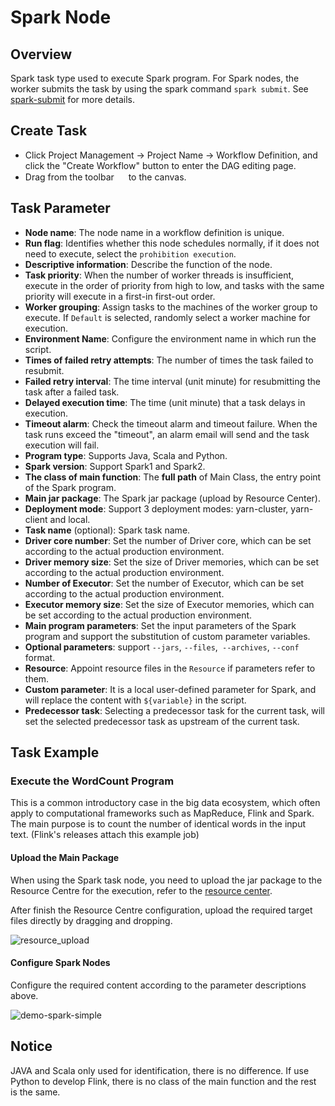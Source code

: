 # Spark Node

## Overview

Spark task type used to execute Spark program. For Spark nodes, the worker submits the task by using the spark command `spark submit`. See [spark-submit](https://spark.apache.org/docs/3.2.1/submitting-applications.html#launching-applications-with-spark-submit) for more details.

## Create Task

- Click Project Management -> Project Name -> Workflow Definition, and click the "Create Workflow" button to enter the DAG editing page.
- Drag from the toolbar <img src="/img/tasks/icons/spark.png" width="15"/> to the canvas.

## Task Parameter

- **Node name**: The node name in a workflow definition is unique.
- **Run flag**: Identifies whether this node schedules normally, if it does not need to execute, select the `prohibition execution`.
- **Descriptive information**: Describe the function of the node.
- **Task priority**: When the number of worker threads is insufficient, execute in the order of priority from high to low, and tasks with the same priority will execute in a first-in first-out order.
- **Worker grouping**: Assign tasks to the machines of the worker group to execute. If `Default` is selected, randomly select a worker machine for execution.
- **Environment Name**: Configure the environment name in which run the script.
- **Times of failed retry attempts**: The number of times the task failed to resubmit.
- **Failed retry interval**: The time interval (unit minute) for resubmitting the task after a failed task.
- **Delayed execution time**: The time (unit minute) that a task delays in execution.
- **Timeout alarm**: Check the timeout alarm and timeout failure. When the task runs exceed the "timeout", an alarm email will send and the task execution will fail.
- **Program type**: Supports Java, Scala and Python.
- **Spark version**: Support Spark1 and Spark2.
- **The class of main function**: The **full path** of Main Class, the entry point of the Spark program.
- **Main jar package**: The Spark jar package (upload by Resource Center).
- **Deployment mode**: Support 3 deployment modes: yarn-cluster, yarn-client and local. 
- **Task name** (optional): Spark task name.
- **Driver core number**: Set the number of Driver core, which can be set according to the actual production environment.
- **Driver memory size**: Set the size of Driver memories, which can be set according to the actual production environment.
- **Number of Executor**: Set the number of Executor, which can be set according to the actual production environment.
- **Executor memory size**: Set the size of Executor memories, which can be set according to the actual production environment.
- **Main program parameters**: Set the input parameters of the Spark program and support the substitution of custom parameter variables.
- **Optional parameters**: support `--jars`, `--files`,` --archives`, `--conf` format.
- **Resource**: Appoint resource files in the `Resource` if parameters refer to them.
- **Custom parameter**: It is a local user-defined parameter for Spark, and will replace the content with `${variable}` in the script.
- **Predecessor task**: Selecting a predecessor task for the current task, will set the selected predecessor task as upstream of the current task.

## Task Example

### Execute the WordCount Program

This is a common introductory case in the big data ecosystem, which often apply to computational frameworks such as MapReduce, Flink and Spark. The main purpose is to count the number of identical words in the input text. (Flink's releases attach this example job)

#### Upload the Main Package

When using the Spark task node, you need to upload the jar package to the Resource Centre for the execution, refer to the [resource center](../resource.md).

After finish the Resource Centre configuration, upload the required target files directly by dragging and dropping.

![resource_upload](/img/tasks/demo/upload_spark.png)

#### Configure Spark Nodes

Configure the required content according to the parameter descriptions above.

![demo-spark-simple](/img/tasks/demo/spark_task.png)

## Notice

JAVA and Scala only used for identification, there is no difference. If use Python to develop Flink, there is no class of the main function and the rest is the same.

